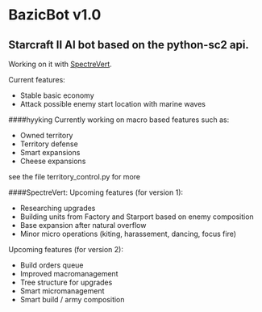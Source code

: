 # BazicBot v1.0
## Starcraft II AI bot based on the python-sc2 api.

Working on it with [SpectreVert](https://github.com/SpectreVert/).

Current features:
  - Stable basic economy
  - Attack possible enemy start location with marine waves


####hyyking
Currently working on macro based features such as:
  - Owned territory
  - Territory defense
  - Smart expansions
  - Cheese expansions

see the file territory_control.py for more


####SpectreVert:
Upcoming features (for version 1):
  - Researching upgrades
  - Building units from Factory and Starport based on enemy composition
  - Base expansion after natural overflow
  - Minor micro operations (kiting, harassement, dancing, focus fire)
  
Upcoming features (for version 2):
  - Build orders queue
  - Improved macromanagement
  - Tree structure for upgrades
  - Smart micromanagement
  - Smart build / army composition
